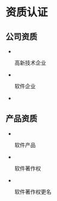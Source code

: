 # 资质认证

## 公司资质

<ul class="cert company">
    <li class="item">
        <img title="" src="/assets/imgs/cert/creative-company.jpg" alt="" data-align="center" style="vertical-align:top;">
        <p>高新技术企业</p>
    </li>
     <li class="item">
        <img title="" src="/assets/imgs/cert/software-company.jpg" alt="" data-align="center" style="vertical-align:top;">
        <P>软件企业</P>
    </li>
    <li class="item"> &nbsp;</li>
 </ul>

## 产品资质

<ul class="cert software">
 <li class="item">
        <img title="" src="/assets/imgs/cert/software-product.jpg" alt="" data-align="center" style="vertical-align:top;">
        <p> 软件产品</p>
    </li>
    <li class="item copy-right">
        <img   title="" src="/assets/imgs/cert/copyright1.jpg" alt="" data-align="center" style="vertical-align:top;">
        <p> 软件著作权</p>
    </li>
    <li class="item copy-right">
        <img    title="" src="/assets/imgs/cert/copyright2.jpg" alt="" data-align="center" style="vertical-align:top;">
         <p> 软件著作权更名</p>
    </li>
 </ul>
